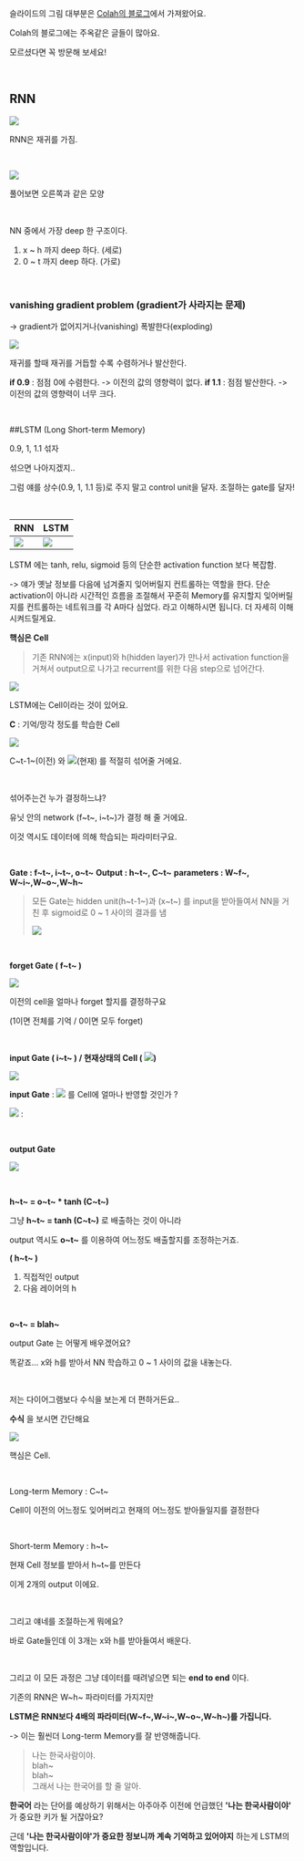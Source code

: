 
슬라이드의 그림 대부분은 [Colah의 블로그](http://colah.github.io/posts/2015-08-Understanding-LSTMs/)에서 가져왔어요.

Colah의 블로그에는 주옥같은 글들이 많아요.

모르셨다면 꼭 방문해 보세요!

&nbsp;

## RNN

![](assets/markdown-img-paste-20180809192438473.png)

RNN은 재귀를 가짐.

&nbsp;

![](assets/markdown-img-paste-20180809192517587.png)

풀어보면 오른쪽과 같은 모양

&nbsp;

NN 중에서 가장 deep 한 구조이다.

1. x ~ h 까지 deep 하다. (세로)
2. 0 ~ t 까지 deep 하다. (가로)

&nbsp;

### vanishing gradient problem (gradient가 사라지는 문제)

-> gradient가 없어지거나(vanishing) 폭발한다(exploding)

![](assets/markdown-img-paste-20180809192932579.png)

재귀를 할때 재귀를 거듭할 수록 수렴하거나 발산한다.

**if 0.9** : 점점 0에 수렴한다. -> 이전의 값의 영향력이 없다.
**if 1.1** : 점점 발산한다. -> 이전의 값의 영향력이 너무 크다.

&nbsp;
&nbsp;

##LSTM (Long Short-term Memory)

0.9, 1, 1.1 섞자

섞으면 나아지겠지..

그럼 얘를 상수(0.9, 1, 1.1 등)로 주지 말고 control unit을 달자. 조절하는 gate를 달자!

&nbsp;

| RNN | LSTM     |
| :------------- | :------------- |
| ![](assets/markdown-img-paste-20180809194049477.png)    | ![](assets/markdown-img-paste-20180809194111112.png)  |

LSTM 에는 tanh, relu, sigmoid 등의 단순한 activation function 보다 복잡함.

-> 얘가 옛날 정보를 다음에 넘겨줄지 잊어버릴지 컨트롤하는 역할을 한다. 단순 activation이 아니라 시간적인 흐름을 조절해서 꾸준히 Memory를 유지할지 잊어버릴지를 컨트롤하는 네트워크를 각 A마다 심었다. 라고 이해하시면 됩니다. 더 자세히 이해시켜드릴게요.

**핵심은 Cell**

> 기존 RNN에는 x(input)와 h(hidden layer)가 만나서 activation function을 거쳐서 output으로 나가고 recurrent를 위한 다음 step으로 넘어간다.

![](assets/markdown-img-paste-20180809194528308.png)

LSTM에는 Cell이라는 것이 있어요.

**C** : 기억/망각 정도를 학습한 Cell

![](assets/markdown-img-paste-20180809201950648.png)

C~t-1~(이전) 와 ![](assets/markdown-img-paste-20180809203659426.png)(현재) 를 적절히 섞어줄 거에요.

&nbsp;

섞어주는건 누가 결정하느냐?

유닛 안의 network (f~t~, i~t~)가 결정 해 줄 거에요.

이것 역시도 데이터에 의해 학습되는 파라미터구요.

&nbsp;

**Gate : f~t~, i~t~, o~t~**
**Output : h~t~, C~t~**
**parameters : W~f~, W~i~,W~o~,W~h~**

> 모든 Gate는 hidden unit(h~t-1~)과 (x~t~) 를 input을 받아들여서 NN을 거친 후 sigmoid로 0 ~ 1 사이의 결과를 냄
>
> ![](assets/markdown-img-paste-20180809203232385.png)


&nbsp;

**forget Gate ( f~t~ )**

![](assets/markdown-img-paste-20180809202022304.png)

이전의 cell을 얼마나 forget 할지를 결정하구요

(1이면 전체를 기억 / 0이면 모두 forget)

&nbsp;

**input Gate ( i~t~ ) / 현재상태의 Cell ( ![](assets/markdown-img-paste-20180809203659426.png))**

![](assets/markdown-img-paste-20180809202108157.png)

**input Gate** : ![](assets/markdown-img-paste-20180809203659426.png) 를 Cell에 얼마나 반영할 것인가 ?

**![](assets/markdown-img-paste-20180809203659426.png)** :

&nbsp;

**output Gate**

![](assets/markdown-img-paste-20180809202142900.png)


&nbsp;

**h~t~ = o~t~ * tanh (C~t~)**

그냥 **h~t~ = tanh (C~t~)** 로 배출하는 것이 아니라

output 역시도 **o~t~** 를 이용하여 어느정도 배출할지를 조정하는거죠.

**( h~t~ )**
1. 직접적인 output
2. 다음 레이어의 h

&nbsp;

**o~t~ = blah~**

output Gate 는 어떻게 배우겠어요?

똑같죠... x와 h를 받아서 NN 학습하고 0 ~ 1 사이의 값을 내놓는다.

&nbsp;

저는 다이어그램보다 수식을 보는게 더 편하거든요..

**수식** 을 보시면 간단해요

![](assets/markdown-img-paste-20180809204819996.png)

핵심은 Cell.

&nbsp;

Long-term Memory : C~t~

Cell이 이전의 어느정도 잊어버리고 현재의 어느정도 받아들일지를 결정한다

&nbsp;

Short-term Memory : h~t~

현재 Cell 정보를 받아서 h~t~를 만든다

이게 2개의 output 이에요.

&nbsp;

그리고 얘네를 조절하는게 뭐에요?

바로 Gate들인데 이 3개는 x와 h를 받아들여서 배운다.

&nbsp;

그리고 이 모든 과정은 그냥 데이터를 때려넣으면 되는 **end to end** 이다.

기존의 RNN은 W~h~ 파라미터를 가지지만

**LSTM은 RNN보다 4배의 파라미터(W~f~,W~i~,W~o~,W~h~)를 가집니다.**

-> 이는 훨씬더 Long-term Memory를 잘 반영해줍니다.

> 나는 한국사람이야.  
blah~  
blah~   
그래서 나는 한국어를 할 줄 알아.   

**한국어** 라는 단어를 예상하기 위해서는 아주아주 이전에 언급했던 **'나는 한국사람이야'** 가 중요한 키가 될 거잖아요?

근데 **'나는 한국사람이야'가 중요한 정보니까 계속 기억하고 있어야지** 하는게 LSTM의 역할입니다.
